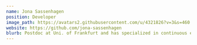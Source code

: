 ```yaml
---
name: Jona Sassenhagen
position: Developer
image_path: https://avatars2.githubusercontent.com/u/4321826?v=3&s=460
website: https://github.com/jona-sassenhagen
blurb: Postdoc at Uni. of Frankfurt and has specialized in continuous encoding models.
---
```

